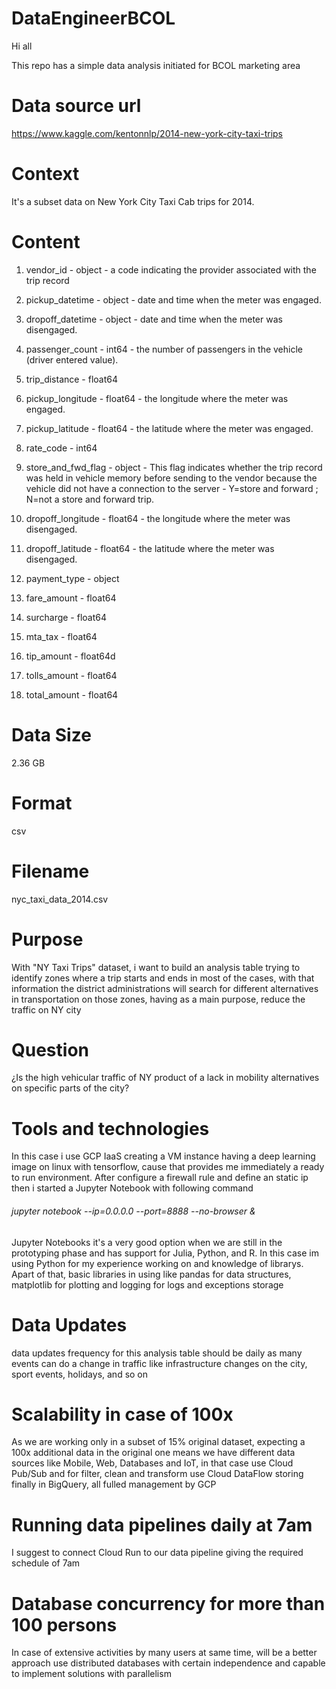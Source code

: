 # DataEngineerBCOL
Hi all

This repo has a simple data analysis initiated for BCOL marketing area

# Data source url 
https://www.kaggle.com/kentonnlp/2014-new-york-city-taxi-trips

# Context
It's a subset data on New York City Taxi Cab trips for 2014.

# Content
1. vendor_id	- object -  a code indicating the provider associated with the trip record

2. pickup_datetime	- object -  date and time when the meter was engaged.

3. dropoff_datetime	- object -  date and time when the meter was disengaged.	

4. passenger_count	- int64 -  the number of passengers in the vehicle (driver entered value).

5. trip_distance	- float64

6. pickup_longitude	- float64 -  the longitude where the meter was engaged.

7. pickup_latitude	- float64 -  the latitude where the meter was engaged.

8. rate_code	- int64

9. store_and_fwd_flag	- object -  This flag indicates whether the trip record was held in vehicle memory 
before sending to the vendor because the vehicle did not have a connection to the server - Y=store and forward
; N=not a store and forward trip. 

10. dropoff_longitude	- float64 -  the longitude where the meter was disengaged.

11. dropoff_latitude	- float64 -  the latitude where the meter was disengaged.

12. payment_type	- object

13. fare_amount	- float64

14. surcharge	- float64

15. mta_tax	- float64

16. tip_amount	- float64d	

17. tolls_amount	- float64

18. total_amount	- float64

# Data Size
2.36 GB

# Format
csv

# Filename 
nyc_taxi_data_2014.csv

# Purpose 
With "NY Taxi Trips" dataset, i want to build an analysis table trying to identify zones where a 
trip starts and ends in most of the cases, with that information the district administrations will 
search for different alternatives in transportation on those zones, having as a main purpose, reduce 
the traffic on NY city

# Question
¿Is the high vehicular traffic of NY product of a lack in mobility alternatives on specific parts of the city?

# Tools and technologies 
In this case i use GCP IaaS creating a VM instance having a deep learning image on linux with tensorflow, 
cause that provides me immediately a ready to run environment. After configure a firewall rule and define
an static ip then i started a Jupyter Notebook with following command
###### jupyter notebook --ip=0.0.0.0 --port=8888 --no-browser &
Jupyter Notebooks it's a very good option when we are still in the prototyping phase and has support for
Julia, Python, and R. In this case im using Python for my experience working on and knowledge of librarys.
Apart of that, basic libraries in using like pandas for data structures, matplotlib for plotting and logging 
for logs and exceptions storage

# Data Updates
data updates frequency for this analysis table should be daily as many events can do a change in traffic like 
infrastructure changes on the city, sport events, holidays, and so on

# Scalability in case of 100x
As we are working only in a subset of 15% original dataset, expecting a 100x additional data 
in the original one means we have different data sources like Mobile, Web, Databases and IoT, in that
case use Cloud Pub/Sub and for filter, clean and transform use Cloud DataFlow storing finally 
in BigQuery, all fulled management by GCP

# Running data pipelines daily at 7am
I suggest to connect Cloud Run to our data pipeline giving the required schedule of 7am

# Database concurrency for more than 100 persons
In case of extensive activities by many users at same time, will be a better approach use distributed 
databases with certain independence and capable to implement solutions with parallelism 
